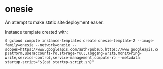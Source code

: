 # onesie

An attempt to make static site deployment easier.

Instance template created with:

```
$ gcloud compute instance-templates create onesie-template-2 --image-family=onesie --network=onesie --scopes=https://www.googleapis.com/auth/pubsub,https://www.googleapis.com/auth/cloud-platform,useraccounts-ro,storage-full,logging-write,monitoring-write,service-control,service-management,compute-ro --metadata startup-script="$(cat startup-script.sh)"
```
